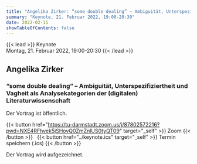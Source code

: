 ```yaml
---
title: "Angelika Zirker: “some double dealing” – Ambiguität, Unterspezifiziertheit und Vagheit als Analysekategorien der (digitalen) Literaturwissenschaft" 
summary: "Keynote, 21. Februar 2022, 19:00-20:30"
date: 2022-02-15
showTableOfContents: false
---
```



{{< lead >}}
Keynote  
Montag, 21. Februar 2022, 19:00-20:30 
{{< /lead >}}
## Angelika Zirker 
### “some double dealing” – Ambiguität, Unterspezifiziertheit und Vagheit als Analysekategorien der (digitalen) Literaturwissenschaft

Der Vortrag ist öffentlich.  
  
{{< button href="https://tu-darmstadt.zoom.us/j/87802572216?pwd=NXE4RFhvek5jSHovQ0ZmZnlUS0tyQT09" target="_self" >}}
 Zoom
{{< /button >}}
&nbsp;
{{< button href="../keynote.ics" target="_self" >}}
 Termin speichern (.ics)
{{< /button >}}

Der Vortrag wird aufgezeichnet. 
